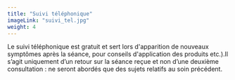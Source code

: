 ```yaml
---
title: "Suivi téléphonique"
imageLink: "suivi_tel.jpg"
weight: 4
---
```


Le suivi téléphonique est gratuit et sert lors d'apparition de nouveaux symptômes après la séance, pour conseils d'application des produits etc.).Il s’agit uniquement d’un retour sur la séance reçue et non d’une deuxième consultation : ne seront abordés que des sujets relatifs au soin précédent.

